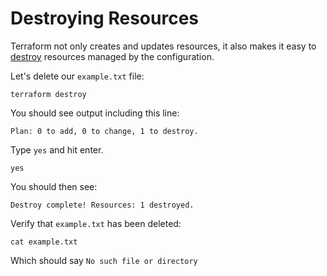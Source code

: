 # Destroying Resources
Terraform not only creates and updates resources, it also makes it easy to 
[destroy](https://terraform.io/cli/commands/destroy) resources 
managed by the configuration.

Let's delete our `example.txt` file:

```execute-1
terraform destroy
```

You should see output including this line:

```
Plan: 0 to add, 0 to change, 1 to destroy.
```

Type `yes` and hit enter.

```execute-1
yes
```

You should then see:

```
Destroy complete! Resources: 1 destroyed.
```

Verify that `example.txt` has been deleted:

```execute-1
cat example.txt
```

Which should say `No such file or directory`
